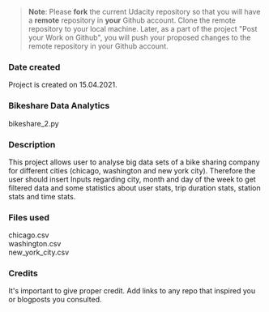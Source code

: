 >**Note**: Please **fork** the current Udacity repository so that you will have a **remote** repository in **your** Github account. Clone the remote repository to your local machine. Later, as a part of the project "Post your Work on Github", you will push your proposed changes to the remote repository in your Github account.

### Date created
Project is created on 15.04.2021.
### Bikeshare Data Analytics
bikeshare_2.py

### Description
This project allows user to analyse big data sets of a bike sharing company for different cities (chicago, washington and new york city).
Therefore the user should insert Inputs regarding city, month and day of the week to get filtered data and some statistics about user stats, trip duration stats, station stats and time stats.
### Files used
chicago.csv\
washington.csv\
new_york_city.csv

### Credits
It's important to give proper credit. Add links to any repo that inspired you or blogposts you consulted.

